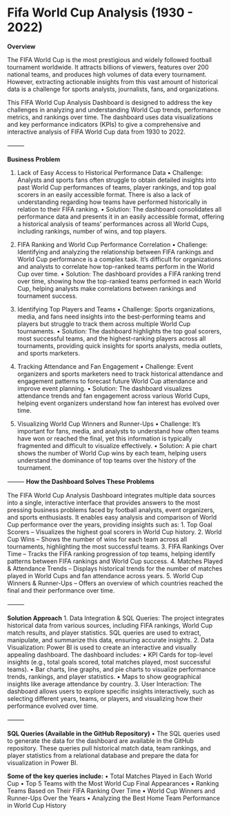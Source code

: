 # Fifa World Cup Analysis (1930 - 2022)

**Overview**

The FIFA World Cup is the most prestigious and widely followed football tournament worldwide. It attracts billions of viewers, features over 200 national teams, and produces high volumes of data every tournament. However, extracting actionable insights from this vast amount of historical data is a challenge for sports analysts, journalists, fans, and organizations.

This FIFA World Cup Analysis Dashboard is designed to address the key challenges in analyzing and understanding World Cup trends, performance metrics, and rankings over time. The dashboard uses data visualizations and key performance indicators (KPIs) to give a comprehensive and interactive analysis of FIFA World Cup data from 1930 to 2022.

⸻

**Business Problem**

1. Lack of Easy Access to Historical Performance Data
	•	Challenge: Analysts and sports fans often struggle to obtain detailed insights into past World Cup performances of teams, player rankings, and top goal scorers in an easily accessible format. There is also a lack of understanding regarding how teams have performed historically in relation to their FIFA ranking.
	•	Solution: The dashboard consolidates all performance data and presents it in an easily accessible format, offering a historical analysis of teams’ performances across all World Cups, including rankings, number of wins, and top players.

2. FIFA Ranking and World Cup Performance Correlation
	•	Challenge: Identifying and analyzing the relationship between FIFA rankings and World Cup performance is a complex task. It’s difficult for organizations and analysts to correlate how top-ranked teams perform in the World Cup over time.
	•	Solution: The dashboard provides a FIFA ranking trend over time, showing how the top-ranked teams performed in each World Cup, helping analysts make correlations between rankings and tournament success.

3. Identifying Top Players and Teams
	•	Challenge: Sports organizations, media, and fans need insights into the best-performing teams and players but struggle to track them across multiple World Cup tournaments.
	•	Solution: The dashboard highlights the top goal scorers, most successful teams, and the highest-ranking players across all tournaments, providing quick insights for sports analysts, media outlets, and sports marketers.

4. Tracking Attendance and Fan Engagement
	•	Challenge: Event organizers and sports marketers need to track historical attendance and engagement patterns to forecast future World Cup attendance and improve event planning.
	•	Solution: The dashboard visualizes attendance trends and fan engagement across various World Cups, helping event organizers understand how fan interest has evolved over time.

5. Visualizing World Cup Winners and Runner-Ups
	•	Challenge: It’s important for fans, media, and analysts to understand how often teams have won or reached the final, yet this information is typically fragmented and difficult to visualize effectively.
	•	Solution: A pie chart shows the number of World Cup wins by each team, helping users understand the dominance of top teams over the history of the tournament.

⸻
**How the Dashboard Solves These Problems**

The FIFA World Cup Analysis Dashboard integrates multiple data sources into a single, interactive interface that provides answers to the most pressing business problems faced by football analysts, event organizers, and sports enthusiasts. It enables easy analysis and comparison of World Cup performance over the years, providing insights such as:
	1.	Top Goal Scorers – Visualizes the highest goal scorers in World Cup history.
	2.	World Cup Wins – Shows the number of wins for each team across all tournaments, highlighting the most successful teams.
	3.	FIFA Rankings Over Time – Tracks the FIFA ranking progression of top teams, helping identify patterns between FIFA rankings and World Cup success.
	4.	Matches Played & Attendance Trends – Displays historical trends for the number of matches played in World Cups and fan attendance across years.
	5.	World Cup Winners & Runner-Ups – Offers an overview of which countries reached the final and their performance over time.

⸻

**Solution Approach**
	1.	Data Integration & SQL Queries:
The project integrates historical data from various sources, including FIFA rankings, World Cup match results, and player statistics. SQL queries are used to extract, manipulate, and summarize this data, ensuring accurate insights.
	2.	Data Visualization:
Power BI is used to create an interactive and visually appealing dashboard. The dashboard includes:
	•	KPI Cards for top-level insights (e.g., total goals scored, total matches played, most successful teams).
	•	Bar charts, line graphs, and pie charts to visualize performance trends, rankings, and player statistics.
	•	Maps to show geographical insights like average attendance by country.
	3.	User Interaction:
The dashboard allows users to explore specific insights interactively, such as selecting different years, teams, or players, and visualizing how their performance evolved over time.

⸻

**SQL Queries (Available in the GitHub Repository)**
	•	The SQL queries used to generate the data for the dashboard are available in the GitHub repository. These queries pull historical match data, team rankings, and player statistics from a relational database and prepare the data for visualization in Power BI.

**Some of the key queries include:**
	•	Total Matches Played in Each World Cup
	•	Top 5 Teams with the Most World Cup Final Appearances
	•	Ranking Teams Based on Their FIFA Ranking Over Time
	•	World Cup Winners and Runner-Ups Over the Years
	•	Analyzing the Best Home Team Performance in World Cup History

